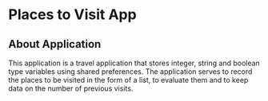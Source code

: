 # Places to Visit App

## About Application
This application is a travel application that stores integer, string and boolean type variables using shared preferences. The application serves to record the places to be visited in the form of a list, to evaluate them and to keep data on the number of previous visits.
